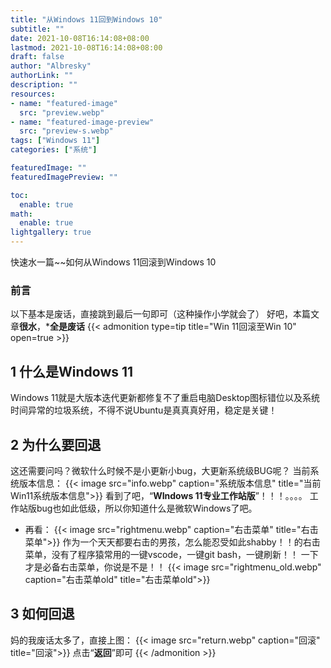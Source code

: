 ```yaml
---
title: "从Windows 11回到Windows 10"
subtitle: ""
date: 2021-10-08T16:14:08+08:00
lastmod: 2021-10-08T16:14:08+08:00
draft: false
author: "Albresky"
authorLink: ""
description: ""
resources:
- name: "featured-image"
  src: "preview.webp"
- name: "featured-image-preview"
  src: "preview-s.webp"
tags: ["Windows 11"]
categories: ["系统"]

featuredImage: ""
featuredImagePreview: ""

toc:
  enable: true
math:
  enable: true
lightgallery: true
---
```

快速水一篇~~如何从Windows 11回滚到Windows 10
<!--more-->
### 前言
 以下基本是废话，直接跳到最后一句即可（这种操作小学就会了）  好吧，本篇文章**很水**，***全是废话**
{{< admonition type=tip title="Win 11回滚至Win 10" open=true >}}

## 1 什么是Windows 11
Windows 11就是大版本迭代更新都修复不了重启电脑Desktop图标错位以及系统时间异常的垃圾系统，不得不说Ubuntu是真真真好用，稳定是关键！

## 2 为什么要回退
这还需要问吗？微软什么时候不是小更新小bug，大更新系统级BUG呢？
当前系统版本信息：
{{< image src="info.webp" caption="系统版本信息" title="当前Win11系统版本信息">}}
看到了吧，“**WIndows 11专业工作站版**”！！！。。。。
工作站版bug也如此低级，所以你知道什么是微软Windows了吧。
 - 再看：
  {{< image src="rightmenu.webp" caption="右击菜单" title="右击菜单">}}
  作为一个天天都要右击的男孩，怎么能忍受如此shabby！！的右击菜单，没有了程序猿常用的一键vscode，一键git bash，一键刷新！！
  一下才是必备右击菜单，你说是不是！！
    {{< image src="rightmenu_old.webp" caption="右击菜单old" title="右击菜单old">}}

## 3 如何回退
妈的我废话太多了，直接上图：
  {{< image src="return.webp" caption="回滚" title="回滚">}}
点击“**返回**”即可
{{< /admonition >}}　　